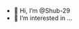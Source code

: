 - 👋 Hi, I’m @Shub-29
- 👀 I’m interested in ...

<!---
Shub-29/Shub-29 is a ✨ special ✨ repository because its `README.md` (this file) appears on your GitHub profile.
You can click the Preview link to take a look at your changes.
--->
